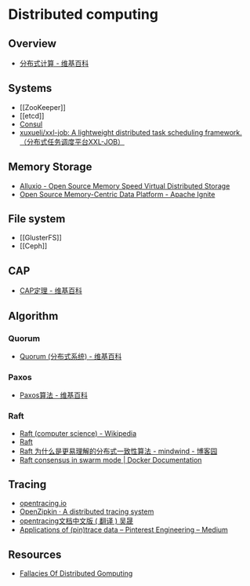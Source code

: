 # Distributed computing

## Overview

- [分布式计算 - 维基百科](https://zh.wikipedia.org/wiki/%E5%88%86%E5%B8%83%E5%BC%8F%E8%AE%A1%E7%AE%97)

## Systems

- [[ZooKeeper]]
- [[etcd]]
- [Consul](https://github.com/hashicorp/consul)
- [xuxueli/xxl-job: A lightweight distributed task scheduling framework.（分布式任务调度平台XXL-JOB）](https://github.com/xuxueli/xxl-job)

## Memory Storage

- [Alluxio - Open Source Memory Speed Virtual Distributed Storage](http://www.alluxio.org/)
- [Open Source Memory-Centric Data Platform - Apache Ignite](https://ignite.apache.org/index.html)

## File system

- [[GlusterFS]]
- [[Ceph]]

## CAP

- [CAP定理 - 维基百科](https://zh.wikipedia.org/wiki/CAP%E5%AE%9A%E7%90%86)

## Algorithm

### Quorum

- [Quorum (分布式系统) - 维基百科](https://zh.wikipedia.org/wiki/Quorum_(%E5%88%86%E5%B8%83%E5%BC%8F%E7%B3%BB%E7%BB%9F))

### Paxos

- [Paxos算法 - 维基百科](https://zh.wikipedia.org/wiki/Paxos%E7%AE%97%E6%B3%95)

### Raft

- [Raft (computer science) - Wikipedia](https://en.wikipedia.org/wiki/Raft_(computer_science))
- [Raft](http://thesecretlivesofdata.com/raft/)
- [Raft 为什么是更易理解的分布式一致性算法 - mindwind - 博客园](http://www.cnblogs.com/mindwind/p/5231986.html)
- [Raft consensus in swarm mode | Docker Documentation](https://docs.docker.com/engine/swarm/raft/)

## Tracing

- [opentracing.io ](http://opentracing.io/)
- [OpenZipkin · A distributed tracing system](http://zipkin.io/)
- [opentracing文档中文版 ( 翻译 ) 吴晟](https://wu-sheng.gitbooks.io/opentracing-io/)
- [Applications of (pin)trace data – Pinterest Engineering – Medium](https://medium.com/@Pinterest_Engineering/applications-of-pin-trace-data-3b9e6dc2744b)

## Resources

- [Fallacies Of Distributed Gomputing](http://go-talks.appspot.com/github.com/mhausenblas/fallacies-of-distributed-gomputing/main.slide)
